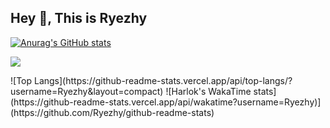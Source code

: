 ## Hey 👋, This is Ryezhy

[![Anurag's GitHub stats](https://github-readme-stats.vercel.app/api?username=Ryezhy)](https://github.com/anuraghazra/github-readme-stats)
<a/>
<!-- Icons -->
![](https://img.shields.io/badge/<WORD_ON_LEFT>-<WORD_ON_RIGHT>-informational?style=flat&logo=<LOGO_NAME>&logoColor=white&color=2bbc8a)
<!-- Icons -->
<a/>
![Top Langs](https://github-readme-stats.vercel.app/api/top-langs/?username=Ryezhy&layout=compact)
<a/>
![Harlok's WakaTime stats](https://github-readme-stats.vercel.app/api/wakatime?username=Ryezhy)](https://github.com/Ryezhy/github-readme-stats)
<!--
- 🔭 I’m currently working on ...
- 🌱 I’m currently learning ...
- 👯 I’m looking to collaborate on ...
- 🤔 I’m looking for help with ...
- 💬 Ask me about ...
- 📫 How to reach me: ...
- 😄 Pronouns: ...
- ⚡ Fun fact: ...
-->
